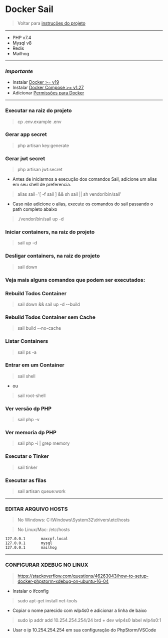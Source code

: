# Docker Sail
> Voltar para [instruções do projeto][l-Doc-Projeto]

---
- PHP v7.4
- Mysql v8
- Redis
- Mailhog

___ 

### *Importante* 
- Instalar [Docker >= v19][l-Docker]
- Instalar [Docker Compose >= v1.27][l-Docker-Compose]
- Adicionar [Permissões para Docker][l-Docker-Permissoes]
___ 

### Executar na raiz do projeto
> cp .env.example .env 

### Gerar app secret

> php artisan key:generate

### Gerar jwt secret

> php artisan jwt:secret

- Antes de iniciarmos a execução dos comandos Sail, adicione um alias em seu shell de preferencia.
> alias sail='[ -f sail ] && sh sail || sh vendor/bin/sail'

- Caso não adicione o alias, execute os comandos do sail passando o path completo abaixo
> ./vendor/bin/sail up -d

### Iniciar containers, na raiz do projeto

> sail up -d

### Desligar containers, na raiz do projeto

> sail down

### Veja mais alguns comandos que podem ser executados:

### Rebuild Todos Container

> sail down && sail up -d --build

### Rebuild Todos Container sem Cache

> sail build --no-cache

### Listar Containers

> sail ps -a

### Entrar em um Container

> sail shell 
- ou 
> sail root-shell

### Ver versão dp PHP

> sail php -v

### Ver memoria dp PHP

> sail php -i | grep memory

### Executar o Tinker

> sail tinker

### Executar as filas

> sail artisan queue:work

___

### EDITAR ARQUIVO HOSTS
> No Windows: C:\Windows\System32\drivers\etc\hosts

> No Linux/Mac: /etc/hosts

```text
127.0.0.1       maxcpf.local
127.0.0.1       mysql
127.0.0.1       mailhog
```

___

### CONFIGURAR XDEBUG NO LINUX
> https://stackoverflow.com/questions/46263043/how-to-setup-docker-phpstorm-xdebug-on-ubuntu-16-04

- Instalar o ifconfig
> sudo apt-get install net-tools

- Copiar o nome parecido com wlp4s0 e adicionar a linha de baixo
> sudo ip addr add 10.254.254.254/24 brd + dev wlp4s0 label wlp4s0:1

- Usar o ip 10.254.254.254 em sua configuração do PhpStorm/VSCode

[l-Doc-Projeto]: ../../README.md
[l-Docker]: https://docs.docker.com/engine/install/ubuntu/
[l-Docker-Compose]: https://docs.docker.com/compose/install
[l-Docker-Permissoes]: https://docs.docker.com/engine/install/linux-postinstall
